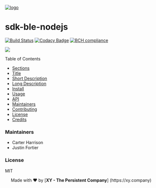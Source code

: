 [logo]: https://cdn.xy.company/img/brand/XY_Logo_GitHub.png

[![logo]](https://xy.company)

# sdk-ble-nodejs

[![Build Status](https://travis-ci.com/XYOracleNetwork/sdk-ble-nodejs.svg?token=pZupZyvUXyv7kQHGUhCq&branch=master)](https://travis-ci.com/XYOracleNetwork/sdk-ble-nodejs) [![Codacy Badge](https://api.codacy.com/project/badge/Grade/cbdeddb27ad341ca800fcb33d5ddcc74)](https://www.codacy.com?utm_source=github.com&amp;utm_medium=referral&amp;utm_content=XYOracleNetwork/sdk-ble-nodejs&amp;utm_campaign=Badge_Grade)
[![BCH compliance](https://bettercodehub.com/edge/badge/XYOracleNetwork/sdk-ble-nodejs?branch=master&token=0a850d0bbc4211fc12aae7794027244a8539e5a1)](https://bettercodehub.com/)

[![](https://img.shields.io/gitter/room/XYOracleNetwork/Stardust.svg)](https://gitter.im/XYOracleNetwork/Dev)

Table of Contents

- [Sections](#sections)
- [Title](#Archivist-App-Nodejs)
- [Short Description](#short-description)
- [Long Description](#long-description)
- [Install](#install)
- [Usage](#usage)
- [API](#api)
- [Maintainers](#maintainers)
- [Contributing](#contributing)
- [License](#license)
- [Credits](#credits)

### Maintainers
- Carter Harrison
- Justin Fortier

### License 

MIT

<p align="center">Made with  ❤️  by [<b>XY - The Persistent Company</b>] (https://xy.company)</p>

